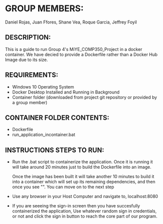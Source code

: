 # GROUP MEMBERS:

 Daniel Rojas,
 Juan Ffores, 
 Shane Vea,
 Roque Garcia,
 Jeffrey Foyil



## DESCRIPTION:
  
  This is a guide to run Group 4's MiYE_COMP350_Project in a docker container.
  We have decied to provide a Dockerfile rather than a Docker Hub Image due to its size.



## REQUIREMENTS:

 - Windows 10 Operating System
 - Docker Desktop Installed and Running in Background
 - Container folder (downloaded from project git repository or provided by a group member)
     
     

## CONTAINER FOLDER CONTENTS:
  
  + Dockerfile
  + run_application_incontainer.bat



## INSTRUCTIONS STEPS TO RUN:

  * Run the .bat script to containerize the application. Once it is running it will take around
    20 minutes just to build the Dockerfile into an image. 

    Once the image has been built it will take another 10 minutes to build it into a container
    which will set up its remaining dependencies, and then once you see "". You can move on to
    the next step

  * Use any browser in your Host Computer and navigate to,  localhost:8080

  * If you are seeeing the sign-in screen then you have succesfully containerized the application,
    Use whatever random sign in credentials, or not and click the sign in button to reach the core
    part of our program.


